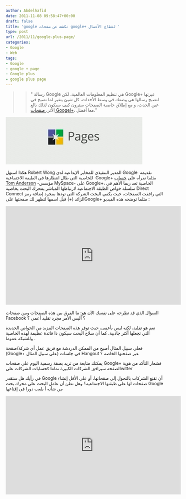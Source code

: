 ```yaml
---
author: Abdelhafid
date: 2011-11-08 09:58:47+00:00
draft: false
title: 'google تكشف عن صفحات google+ لقطاع الأعمال '
type: post
url: /2011/11/google-plus-page/
categories:
- Google
- Web
tags:
- Google
- google + page
- Google plus
- google plus page
---
```


<blockquote>

> 
> " رسالة Google هي تنظيم المعلومات العالمية، لكن Google+ غيرتها لتصبح رسالها هي وضعك في وسط الأحداث، كل شيئ يتغير لما تصبح في عين الحدث، و مع إطلاق خاصية الصفحات سترون كيف سيكون لذلك بالغ الأثر،[ صفحات Googel+](http://googleblog.blogspot.com/2011/11/google-pages-connect-with-all-things.html)، معا أفضل."
> 
> 
</blockquote>




[![google plus page](Google-plus-page-logo.png)
](Google-plus-page-logo.png)




هكذا استهل Robert Wong المدير النتفيذي للمخابر الإبداعية لدى Google  تقديمه للخاصية التي طال انتظارها في الطبقة الاجتماعية  Google+ مثلما نقرأه على [حساب Tom Anderson](https://plus.google.com/u/0/112063946124358686266/posts/J4UHsyHSZjY) -مؤسس MySpace- على Google+، الخاصية تعد ربما الأهم في سلسلة خواص الطبقة الاجتماعية لارتباطها المباشر بمحرك البحث بخاصية Direct Connect التي رافقت الصفحات، حيث يكفي البحث الشركة التي تودها بمجرد إضافة رمز الزائد (+) قبل اسمها لتظهر لك صفحتها علىGoogle+ مثلما توضحه هذه الفيديو :




<!-- more -->




<iframe src="http://www.youtube.com/embed/NY8L_SzNr70" height="315" frameborder="0" width="560"></iframe>




السؤال الذي قد تطرحه على نفسك الآن هو: ما الفرق بين هذه الصفحات وبين صفحات Facebook ؟ أليس الأمر مجرد تقليد أعمى ؟




نعم هو تقليد، لكنه ليس بأعمى، حيث توفر هذه الصفحات المزيد من الخواص الجديدة التي تجعلها أكثر جاذبية. كما أن سلاح البحث سيكون ذا فائدة عظيمة لهذه الخاصية وللشبكة عموما .




فعلى سبيل المثال أصبح من الممكن الدردشة مع فريق عمل أي شركة/صفحة  (Google+ على سبيل المثال) في جلسات Hangout عبر صفحتها الخاصة ؟




يمكنك متابعة من تريد بصفة رسمية اليوم على صفحات Google+ فشعار التأكد من هوية الصفحة سيرافق الشركات الكبيرة تماما كحسابات الشركات علىwitter


في رأيك هل ستقدر Google أن تقنع الشركات بالتحول إلى صفحاتها، أو على الأقل إنشاء صفحات لها على طبقتها الاجتماعية؟ وهل تظن أن عامل البحث على محرك بحث Google من شأنه أ يلعب دورا في إقناعها


<iframe src="http://www.youtube.com/embed/8Ccf5GxM7vg" height="315" frameborder="0" width="560"></iframe>
